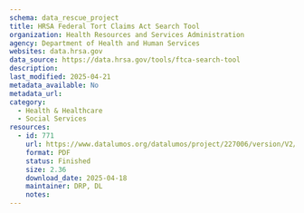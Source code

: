 ```yaml
---
schema: data_rescue_project 
title: HRSA Federal Tort Claims Act Search Tool
organization: Health Resources and Services Administration
agency: Department of Health and Human Services
websites: data.hrsa.gov
data_source: https://data.hrsa.gov/tools/ftca-search-tool
description: 
last_modified: 2025-04-21
metadata_available: No
metadata_url: 
category:
  - Health & Healthcare 
  - Social Services 
resources:
  - id: 771
    url: https://www.datalumos.org/datalumos/project/227006/version/V2/view
    format: PDF
    status: Finished
    size: 2.36
    download_date: 2025-04-18
    maintainer: DRP, DL
    notes: 
---
```


